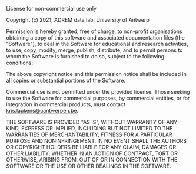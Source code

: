 License for non-commercial use only

Copyright (c) 2021, ADREM data lab, University of Antwerp

Permission is hereby granted, free of charge, to non-profit organisations
obtaining a copy of this software and associated documentation files (the "Software"),
to deal in the Software for educational and research activities, to use, copy, modify,
merge, publish, distribute, and to permit persons to whom the Software is furnished
to do so, subject to the following conditions:

The above copyright notice and this permission notice shall be included in all
copies or substantial portions of the Software.

Commercial use is not permitted under the provided license.
Those seeking to use the Software for commercial purposes, by commercial entities,
or for integration in commercial products, must contact kris.laukens@uantwerpen.be. 

THE SOFTWARE IS PROVIDED "AS IS", WITHOUT WARRANTY OF ANY KIND, EXPRESS OR
IMPLIED, INCLUDING BUT NOT LIMITED TO THE WARRANTIES OF MERCHANTABILITY,
FITNESS FOR A PARTICULAR PURPOSE AND NONINFRINGEMENT. IN NO EVENT SHALL THE
AUTHORS OR COPYRIGHT HOLDERS BE LIABLE FOR ANY CLAIM, DAMAGES OR OTHER
LIABILITY, WHETHER IN AN ACTION OF CONTRACT, TORT OR OTHERWISE, ARISING FROM,
OUT OF OR IN CONNECTION WITH THE SOFTWARE OR THE USE OR OTHER DEALINGS IN THE
SOFTWARE.
